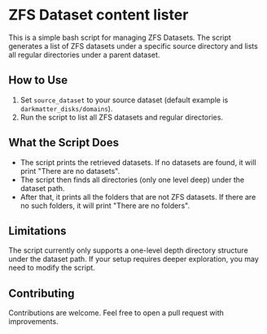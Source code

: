 # ZFS Dataset content lister

This is a simple bash script for managing ZFS Datasets. The script generates a list of ZFS datasets under a specific source directory and lists all regular directories under a parent dataset.

## How to Use

1. Set `source_dataset` to your source dataset (default example is `darkmatter_disks/domains`).
2. Run the script to list all ZFS datasets and regular directories.

## What the Script Does

- The script prints the retrieved datasets. If no datasets are found, it will print "There are no datasets".
- The script then finds all directories (only one level deep) under the dataset path.
- After that, it prints all the folders that are not ZFS datasets. If there are no such folders, it will print "There are no folders".

## Limitations

The script currently only supports a one-level depth directory structure under the dataset path. If your setup requires deeper exploration, you may need to modify the script.

## Contributing

Contributions are welcome. Feel free to open a pull request with improvements.
